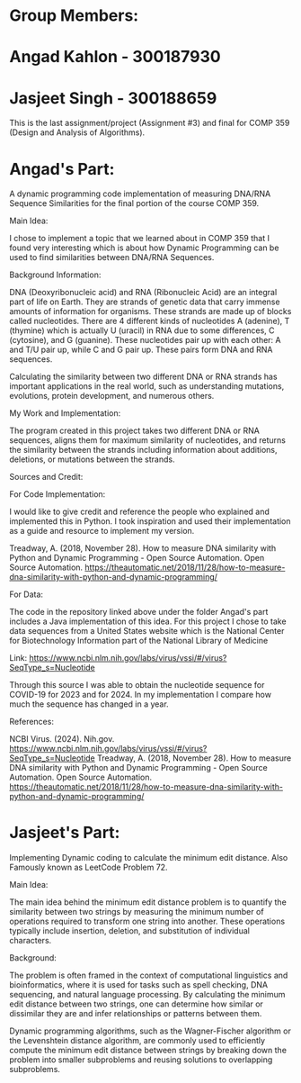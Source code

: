 # Group Members: 
# Angad Kahlon - 300187930
# Jasjeet Singh - 300188659

This is the last assignment/project (Assignment #3) and final for COMP 359 (Design and Analysis of Algorithms).

# Angad's Part:

A dynamic programming code implementation of measuring DNA/RNA Sequence Similarities for the final portion of the course COMP 359.

Main Idea: 

I chose to implement a topic that we learned about in COMP 359 that I found very interesting which is about how Dynamic Programming can be used to find similarities between DNA/RNA Sequences. 

Background Information:

DNA (Deoxyribonucleic acid) and RNA (Ribonucleic Acid) are an integral part of life on Earth. They are strands of genetic data that carry immense amounts of information for organisms. These strands are made up of blocks called nucleotides. There are 4 different kinds of nucleotides A (adenine), T (thymine) which is actually U (uracil) in RNA due to some differences, C (cytosine), and G (guanine). These nucleotides pair up with each other: A and T/U pair up, while C and G pair up. These pairs form DNA and RNA sequences.

Calculating the similarity between two different DNA or RNA strands has important applications in the real world, such as understanding mutations, evolutions, protein development, and numerous others.

My Work and Implementation:

The program created in this project takes two different DNA or RNA sequences, aligns them for maximum similarity of nucleotides, and returns the similarity between the strands including information about additions, deletions, or mutations between the strands.
 
Sources and Credit:

For Code Implementation: 

I would like to give credit and reference the people who explained and implemented this in Python. I took inspiration and used their implementation as a guide and resource to implement my version.

Treadway, A. (2018, November 28). How to measure DNA similarity with Python and Dynamic Programming - Open Source Automation. Open Source Automation. https://theautomatic.net/2018/11/28/how-to-measure-dna-similarity-with-python-and-dynamic-programming/ 

For Data:

The code in the repository linked above under the folder Angad's part includes a Java implementation of this idea. For this project I chose to take data sequences from a United States website which is the National Center for Biotechnology Information part of the National Library of Medicine

Link: https://www.ncbi.nlm.nih.gov/labs/virus/vssi/#/virus?SeqType_s=Nucleotide 

Through this source I was able to obtain the nucleotide sequence for COVID-19 for 2023 and for 2024. In my implementation I compare how much the sequence has changed in a year.

References:

NCBI Virus. (2024). Nih.gov. https://www.ncbi.nlm.nih.gov/labs/virus/vssi/#/virus?SeqType_s=Nucleotide
Treadway, A. (2018, November 28). How to measure DNA similarity with Python and Dynamic Programming - Open Source Automation. Open Source Automation. https://theautomatic.net/2018/11/28/how-to-measure-dna-similarity-with-python-and-dynamic-programming/ 

# Jasjeet's Part:

Implementing Dynamic coding to calculate the minimum edit distance. Also Famously known as LeetCode Problem 72. 

Main Idea:

The main idea behind the minimum edit distance problem is to quantify the similarity between two strings by measuring the minimum number of operations required to transform one string into another. These operations typically include insertion, deletion, and substitution of individual characters.

Background: 

The problem is often framed in the context of computational linguistics and bioinformatics, where it is used for tasks such as spell checking, DNA sequencing, and natural language processing. By calculating the minimum edit distance between two strings, one can determine how similar or dissimilar they are and infer relationships or patterns between them.

Dynamic programming algorithms, such as the Wagner-Fischer algorithm or the Levenshtein distance algorithm, are commonly used to efficiently compute the minimum edit distance between strings by breaking down the problem into smaller subproblems and reusing solutions to overlapping subproblems.

